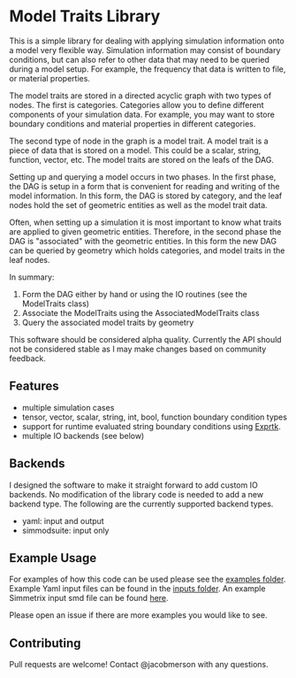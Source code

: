 # Model Traits Library

This is a simple library for dealing with applying simulation information onto a model very flexible way. Simulation
information may consist of boundary conditions, but can also refer to other data that may need to be queried during a
model setup. For example, the frequency that data is written to file, or material properties.

The model traits are stored in a directed acyclic graph with two types of nodes. The first is categories. Categories
allow you to define different components of your simulation data. For example, you may want to store boundary conditions
and material properties in different categories.

The second type of node in the graph is a model trait. A model trait is a piece of data that is stored on a model. This
could be a scalar, string, function, vector, etc. The model traits are stored on the leafs of the DAG.

Setting up and querying a model occurs in two phases. In the first phase, the DAG is setup in a form that is convenient
for reading and writing of the model information. In this form, the DAG is stored by category, and the leaf nodes hold
the set of geometric entities as well as the model trait data.

Often, when setting up a simulation it is most important to know what traits are applied to given geometric entities.
Therefore, in the second phase the DAG is "associated" with the geometric entities. In this form the new DAG can be
queried by geometry which holds categories, and model traits in the leaf nodes.

In summary:

1. Form the DAG either by hand or using the IO routines (see the ModelTraits class)
2. Associate the ModelTraits using the AssociatedModelTraits class
3. Query the associated model traits by geometry

This software should be considered alpha quality. Currently the API should not be considered stable as I may make
changes based on community feedback.

## Features

* multiple simulation cases
* tensor, vector, scalar, string, int, bool, function boundary condition types
* support for runtime evaluated string boundary conditions using [Exprtk](http://www.partow.net/programming/exprtk/).
* multiple IO backends (see below)

## Backends

I designed the software to make it straight forward to add custom IO backends. No modification of the library code is
needed to add a new backend type. The following are the currently supported backend types.

* yaml: input and output
* simmodsuite: input only

## Example Usage

For examples of how this code can be used please see the [examples folder](./examples). Example Yaml input files can be
found in the [inputs folder](./examples/inputs). An example Simmetrix input smd file can be
found [here](https://github.com/SCOREC/pumi-meshes/blob/master/phasta/simModelAndAttributes/translated.smd).

Please open an issue if there are more examples you would like to see.

## Contributing

Pull requests are welcome! Contact @jacobmerson with any questions.